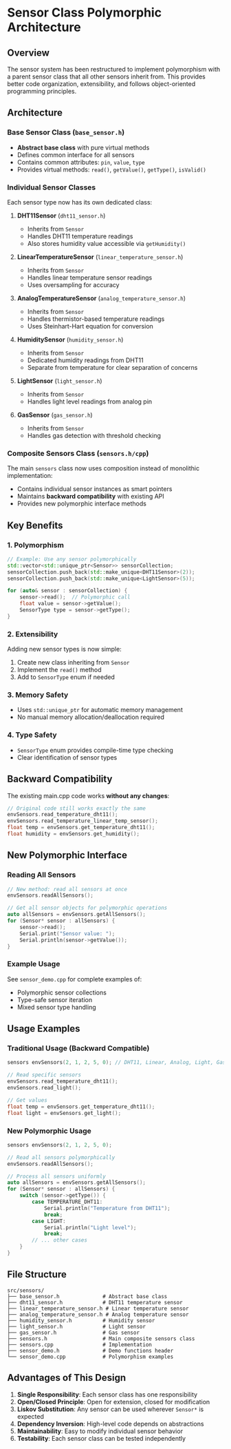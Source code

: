 # Sensor Class Polymorphic Architecture

## Overview
The sensor system has been restructured to implement polymorphism with a parent sensor class that all other sensors inherit from. This provides better code organization, extensibility, and follows object-oriented programming principles.

## Architecture

### Base Sensor Class (`base_sensor.h`)
- **Abstract base class** with pure virtual methods
- Defines common interface for all sensors
- Contains common attributes: `pin`, `value`, `type`
- Provides virtual methods: `read()`, `getValue()`, `getType()`, `isValid()`

### Individual Sensor Classes
Each sensor type now has its own dedicated class:

1. **DHT11Sensor** (`dht11_sensor.h`)
   - Inherits from `Sensor`
   - Handles DHT11 temperature readings
   - Also stores humidity value accessible via `getHumidity()`

2. **LinearTemperatureSensor** (`linear_temperature_sensor.h`)
   - Inherits from `Sensor`
   - Handles linear temperature sensor readings
   - Uses oversampling for accuracy

3. **AnalogTemperatureSensor** (`analog_temperature_sensor.h`)
   - Inherits from `Sensor`
   - Handles thermistor-based temperature readings
   - Uses Steinhart-Hart equation for conversion

4. **HumiditySensor** (`humidity_sensor.h`)
   - Inherits from `Sensor`
   - Dedicated humidity readings from DHT11
   - Separate from temperature for clear separation of concerns

5. **LightSensor** (`light_sensor.h`)
   - Inherits from `Sensor`
   - Handles light level readings from analog pin

6. **GasSensor** (`gas_sensor.h`)
   - Inherits from `Sensor`
   - Handles gas detection with threshold checking

### Composite Sensors Class (`sensors.h/cpp`)
The main `sensors` class now uses composition instead of monolithic implementation:
- Contains individual sensor instances as smart pointers
- Maintains **backward compatibility** with existing API
- Provides new polymorphic interface methods

## Key Benefits

### 1. Polymorphism
```cpp
// Example: Use any sensor polymorphically
std::vector<std::unique_ptr<Sensor>> sensorCollection;
sensorCollection.push_back(std::make_unique<DHT11Sensor>(2));
sensorCollection.push_back(std::make_unique<LightSensor>(5));

for (auto& sensor : sensorCollection) {
    sensor->read();  // Polymorphic call
    float value = sensor->getValue();
    SensorType type = sensor->getType();
}
```

### 2. Extensibility
Adding new sensor types is now simple:
1. Create new class inheriting from `Sensor`
2. Implement the `read()` method
3. Add to `SensorType` enum if needed

### 3. Memory Safety
- Uses `std::unique_ptr` for automatic memory management
- No manual memory allocation/deallocation required

### 4. Type Safety
- `SensorType` enum provides compile-time type checking
- Clear identification of sensor types

## Backward Compatibility

The existing main.cpp code works **without any changes**:

```cpp
// Original code still works exactly the same
envSensors.read_temperature_dht11();
envSensors.read_temperature_linear_temp_sensor();
float temp = envSensors.get_temperature_dht11();
float humidity = envSensors.get_humidity();
```

## New Polymorphic Interface

### Reading All Sensors
```cpp
// New method: read all sensors at once
envSensors.readAllSensors();

// Get all sensor objects for polymorphic operations
auto allSensors = envSensors.getAllSensors();
for (Sensor* sensor : allSensors) {
    sensor->read();
    Serial.print("Sensor value: ");
    Serial.println(sensor->getValue());
}
```

### Example Usage
See `sensor_demo.cpp` for complete examples of:
- Polymorphic sensor collections
- Type-safe sensor iteration
- Mixed sensor type handling

## Usage Examples

### Traditional Usage (Backward Compatible)
```cpp
sensors envSensors(2, 1, 2, 5, 0); // DHT11, Linear, Analog, Light, Gas

// Read specific sensors
envSensors.read_temperature_dht11();
envSensors.read_light();

// Get values
float temp = envSensors.get_temperature_dht11();
float light = envSensors.get_light();
```

### New Polymorphic Usage
```cpp
sensors envSensors(2, 1, 2, 5, 0);

// Read all sensors polymorphically
envSensors.readAllSensors();

// Process all sensors uniformly
auto allSensors = envSensors.getAllSensors();
for (Sensor* sensor : allSensors) {
    switch (sensor->getType()) {
        case TEMPERATURE_DHT11:
            Serial.println("Temperature from DHT11");
            break;
        case LIGHT:
            Serial.println("Light level");
            break;
        // ... other cases
    }
}
```

## File Structure
```
src/sensors/
├── base_sensor.h              # Abstract base class
├── dht11_sensor.h             # DHT11 temperature sensor
├── linear_temperature_sensor.h # Linear temperature sensor
├── analog_temperature_sensor.h # Analog temperature sensor
├── humidity_sensor.h          # Humidity sensor
├── light_sensor.h             # Light sensor
├── gas_sensor.h               # Gas sensor
├── sensors.h                  # Main composite sensors class
├── sensors.cpp                # Implementation
├── sensor_demo.h              # Demo functions header
└── sensor_demo.cpp            # Polymorphism examples
```

## Advantages of This Design

1. **Single Responsibility**: Each sensor class has one responsibility
2. **Open/Closed Principle**: Open for extension, closed for modification
3. **Liskov Substitution**: Any sensor can be used wherever `Sensor*` is expected
4. **Dependency Inversion**: High-level code depends on abstractions
5. **Maintainability**: Easy to modify individual sensor behavior
6. **Testability**: Each sensor class can be tested independently